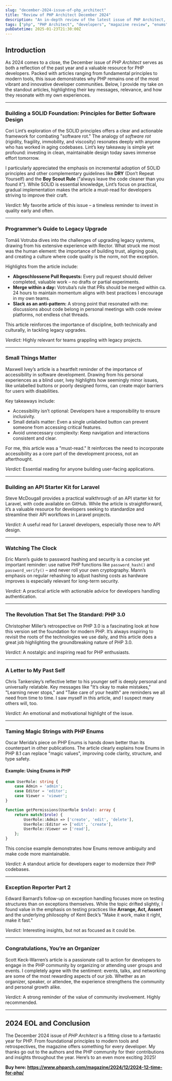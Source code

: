 ```yaml
---
slug: "december-2024-issue-of-php_architect"
title: "Review of PHP Architect December 2024"
description: "An in-depth review of the latest issue of PHP Architect, highlighting key takeaways and recommendations for PHP developers."
tags: ["php", "PHP Architect", "developers", "magazine review", "enums", "solid", "unit tests", "rector", "accessibility", "laravel", "security"]
pubDatetime: 2025-01-23T21:30:00Z
---
```


## Introduction

As 2024 comes to a close, the December issue of *PHP Architect* serves as both a reflection of the past year and a valuable resource for PHP developers. Packed with articles ranging from fundamental principles to modern tools, this issue demonstrates why PHP remains one of the most vibrant and innovative developer communities. Below, I provide my take on the standout articles, highlighting their key messages, relevance, and how they resonate with my own experiences.

---

### **Building a SOLID Foundation: Principles for Better Software Design**

Cori Lint’s exploration of the SOLID principles offers a clear and actionable framework for combating "software rot." The analogy of *software rot* (rigidity, fragility, immobility, and viscosity) resonates deeply with anyone who has worked in aging codebases. Lint’s key takeaway is simple yet profound: investing in clean, maintainable design today saves immense effort tomorrow.

I particularly appreciated the emphasis on incremental adoption of SOLID principles and other complementary guidelines like **DRY** (Don’t Repeat Yourself) and the **Boy Scout Rule** ("always leave the code cleaner than you found it"). While SOLID is essential knowledge, Lint’s focus on practical, gradual implementation makes the article a must-read for developers striving to improve their craft.

*Verdict:* My favorite article of this issue – a timeless reminder to invest in quality early and often.

---

### **Programmer’s Guide to Legacy Upgrade**

Tomáš Votruba dives into the challenges of upgrading legacy systems, drawing from his extensive experience with Rector. What struck me most was the human element: the importance of building trust, aligning goals, and creating a culture where code quality is the norm, not the exception.

Highlights from the article include:
- **Abgeschlossene Pull Requests:** Every pull request should deliver completed, valuable work – no drafts or partial experiments.
- **Merge within a day:** Votruba’s rule that PRs should be merged within ca. 24 hours to maintain momentum aligns with best practices I encourage in my own teams.
- **Slack as an anti-pattern:** A strong point that resonated with me: discussions about code belong in personal meetings with code review platforms, not endless chat threads.

This article reinforces the importance of discipline, both technically and culturally, in tackling legacy upgrades.

*Verdict:* Highly relevant for teams grappling with legacy projects.

---

### **Small Things Matter**

Maxwell Ivey’s article is a heartfelt reminder of the importance of accessibility in software development. Drawing from his personal experiences as a blind user, Ivey highlights how seemingly minor issues, like unlabelled buttons or poorly designed forms, can create major barriers for users with disabilities.

Key takeaways include:
- Accessibility isn’t optional: Developers have a responsibility to ensure inclusivity.
- Small details matter: Even a single unlabeled button can prevent someone from accessing critical features.
- Avoid unnecessary complexity: Keep navigation and interactions consistent and clear.

For me, this article was a "must-read." It reinforces the need to incorporate accessibility as a core part of the development process, not an afterthought.

*Verdict:* Essential reading for anyone building user-facing applications.

---

### **Building an API Starter Kit for Laravel**

Steve McDougall provides a practical walkthrough of an API starter kit for Laravel, with code available on GitHub. While the article is straightforward, it’s a valuable resource for developers seeking to standardize and streamline their API workflows in Laravel projects.

*Verdict:* A useful read for Laravel developers, especially those new to API design.

---

### **Watching The Clock**

Eric Mann’s guide to password hashing and security is a concise yet important reminder: use native PHP functions like `password_hash()` and `password_verify()` – and never roll your own cryptography. Mann’s emphasis on regular rehashing to adjust hashing costs as hardware improves is especially relevant for long-term security.

*Verdict:* A practical article with actionable advice for developers handling authentication.

---

### **The Revolution That Set The Standard: PHP 3.0**

Christopher Miller’s retrospective on PHP 3.0 is a fascinating look at how this version set the foundation for modern PHP. It’s always inspiring to revisit the roots of the technologies we use daily, and this article does a great job highlighting the groundbreaking nature of PHP 3.0.

*Verdict:* A nostalgic and inspiring read for PHP enthusiasts.

---

### **A Letter to My Past Self**

Chris Tankersley’s reflective letter to his younger self is deeply personal and universally relatable. Key messages like "It’s okay to make mistakes," "Learning never stops," and "Take care of your health" are reminders we all need from time to time. I saw myself in this article, and I suspect many others will, too.

*Verdict:* An emotional and motivational highlight of the issue.

---

### **Taming Magic Strings with PHP Enums**

Oscar Merida’s piece on PHP Enums is hands down better than its counterpart in other publications. The article clearly explains how Enums in PHP 8.1 can replace "magic values", improving code clarity, structure, and type safety.

#### **Example: Using Enums in PHP**
```php
enum UserRole: string {
    case Admin = 'admin';
    case Editor = 'editor';
    case Viewer = 'viewer';
}

function getPermissions(UserRole $role): array {
    return match($role) {
        UserRole::Admin => ['create', 'edit', 'delete'],
        UserRole::Editor => ['edit', 'create'],
        UserRole::Viewer => ['read'],
    };
}
```
This concise example demonstrates how Enums remove ambiguity and make code more maintainable.

*Verdict:* A standout article for developers eager to modernize their PHP codebases.

---

### **Exception Reporter Part 2**

Edward Barnard’s follow-up on exception handling focuses more on testing structures than on exceptions themselves. While the topic drifted slightly, I found value in the emphasis on testing practices like **Arrange, Act, Assert** and the underlying philosophy of Kent Beck’s "Make it work, make it right, make it fast."

*Verdict:* Interesting insights, but not as focused as it could be.

---

### **Congratulations, You’re an Organizer**

Scott Keck-Warren’s article is a passionate call to action for developers to engage in the PHP community by organizing or attending user groups and events. I completely agree with the sentiment: events, talks, and networking are some of the most rewarding aspects of our job. Whether as an organizer, speaker, or attendee, the experience strengthens the community and personal growth alike.

*Verdict:* A strong reminder of the value of community involvement. Highly recommended.

---

## **2024 EOL** and Conclusion

The December 2024 issue of *PHP Architect* is a fitting close to a fantastic year for PHP. From foundational principles to modern tools and retrospectives, the magazine offers something for every developer. My thanks go out to the authors and the PHP community for their contributions and insights throughout the year. Here’s to an even more exciting 2025!

**Buy here: https://www.phparch.com/magazine/2024/12/2024-12-time-for-php/**